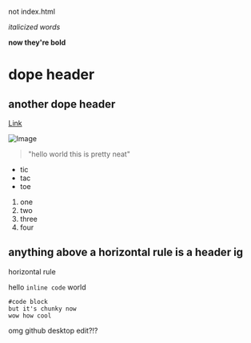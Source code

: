not index.html

*italicized words*

**now they're bold**

# dope header #
## another dope header ##

[Link](https://hungrypingu.github.io/cse15l-lab-reports/somethingelse.html)

![Image](https://cdn.britannica.com/q:60/91/181391-050-1DA18304/cat-toes-paw-number-paws-tiger-tabby.jpg)

>"hello world
>this is pretty neat"

* tic
* tac
* toe

1. one
2. two 
3. three
4. four

anything above a horizontal rule is a header ig
---
horizontal rule

hello `inline code` world

```
#code block
but it's chunky now
wow how cool
```

omg github desktop edit?!?